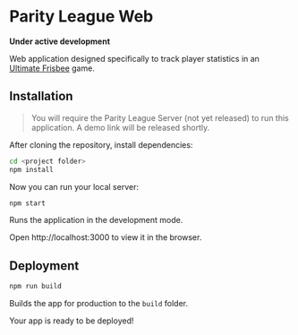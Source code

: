 # Parity League Web

__Under active development__

Web application designed specifically to track player statistics in an [Ultimate Frisbee](https://en.wikipedia.org/wiki/Ultimate_(sport)/) game.

## Installation

>You will require the Parity League Server (not yet released) to run this application.
>A demo link will be released shortly.

After cloning the repository, install dependencies:
```sh
cd <project folder>
npm install
```

Now you can run your local server:
```sh
npm start
```
Runs the application in the development mode.  

Open http://localhost:3000 to view it in the browser.

## Deployment

```sh
npm run build
```
Builds the app for production to the `build` folder.

Your app is ready to be deployed!


